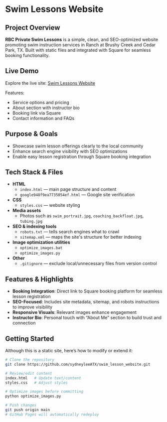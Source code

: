# Swim Lessons Website

## Project Overview
**RBC Private Swim Lessons** is a simple, clean, and SEO-optimized website promoting swim instruction services in Ranch at Brushy Creek and Cedar Park, TX. Built with static files and integrated with Square for seamless booking functionality.

## Live Demo
Explore the live site: [Swim Lessons Website](https://sydneyleeatx.github.io/swim_lesson_website/)

Features:
- Service options and pricing
- About section with instructor bio
- Booking link via Square
- Contact information and FAQs

## Purpose & Goals
- Showcase swim lesson offerings clearly to the local community  
- Enhance search engine visibility with SEO optimizations  
- Enable easy lesson registration through Square booking integration  

## Tech Stack & Files
- **HTML**
  - `index.html` — main page structure and content  
  - `google948f9ea7735054ef.html` — Google site verification  
- **CSS**
  - `styles.css` — website styling  
- **Media assets**
  - Photos such as `swim_portrait.jpg`, `coaching_backfloat.jpg`, `tubing.jpg`  
- **SEO & indexing tools**
  - `robots.txt` — tells search engines what to crawl  
  - `sitemap.xml` — maps the site's structure for better indexing  
- **Image optimization utilities**
  - `optimize_images.bat`  
  - `optimize_images.py`  
- **Other**
  - `.gitignore` — exclude local/unnecessary files from version control  

## Features & Highlights
- **Booking Integration**: Direct link to Square booking platform for seamless lesson registration  
- **SEO-Focused**: Includes site metadata, sitemap, and robots instructions to improve visibility  
- **Responsive Visuals**: Relevant images enhance engagement  
- **Instructor Bio**: Personal touch with “About Me” section to build trust and connection  

## Getting Started
Although this is a static site, here’s how to modify or extend it:

```bash
# Clone the repository
git clone https://github.com/sydneyleeATX/swim_lesson_website.git

# Review/edit content
index.html   # Update text/content
styles.css   # Adjust styles

# Optimize images before committing
python optimize_images.py

# Push changes
git push origin main
# GitHub Pages will automatically redeploy
